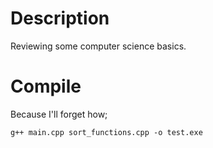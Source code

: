 Description
===========
Reviewing some computer science basics.

Compile
=======
Because I'll forget how;

    g++ main.cpp sort_functions.cpp -o test.exe


